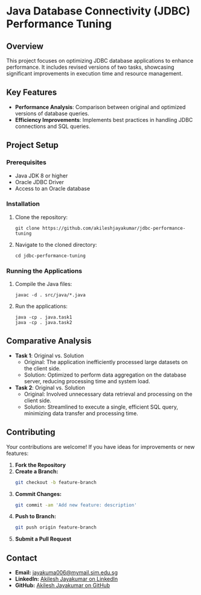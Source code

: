 # Java Database Connectivity (JDBC) Performance Tuning

## Overview

This project focuses on optimizing JDBC database applications to enhance performance. It includes revised versions of two tasks, showcasing significant improvements in execution time and resource management.

## Key Features

- **Performance Analysis**: Comparison between original and optimized versions of database queries.
- **Efficiency Improvements**: Implements best practices in handling JDBC connections and SQL queries.

## Project Setup

### Prerequisites

- Java JDK 8 or higher
- Oracle JDBC Driver
- Access to an Oracle database

### Installation

1. Clone the repository:
   ```
   git clone https://github.com/akileshjayakumar/jdbc-performance-tuning
   ```
2. Navigate to the cloned directory:
   ```
   cd jdbc-performance-tuning
   ```

### Running the Applications

1. Compile the Java files:
   ```
   javac -d . src/java/*.java
   ```
2. Run the applications:
   ```
   java -cp . java.task1
   java -cp . java.task2
   ```

## Comparative Analysis

- **Task 1**: Original vs. Solution
  - Original: The application inefficiently processed large datasets on the client side.
  - Solution: Optimized to perform data aggregation on the database server, reducing processing time and system load.
- **Task 2**: Original vs. Solution
  - Original: Involved unnecessary data retrieval and processing on the client side.
  - Solution: Streamlined to execute a single, efficient SQL query, minimizing data transfer and processing time.

## Contributing

Your contributions are welcome! If you have ideas for improvements or new features:

1. **Fork the Repository**
2. **Create a Branch:**
   ```bash
   git checkout -b feature-branch
   ```
3. **Commit Changes:**
   ```bash
   git commit -am 'Add new feature: description'
   ```
4. **Push to Branch:**
   ```bash
   git push origin feature-branch
   ```
5. **Submit a Pull Request**

## Contact

- **Email:** [jayakuma006@mymail.sim.edu.sg](mailto:jayakuma006@mymail.sim.edu.sg)
- **LinkedIn:** [Akilesh Jayakumar on LinkedIn](https://www.linkedin.com/in/akileshjayakumar/)
- **GitHub:** [Akilesh Jayakumar on GitHub](https://github.com/akileshjayakumar)
